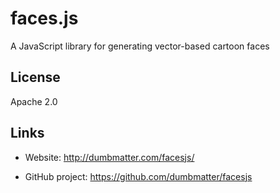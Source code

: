 # faces.js

A JavaScript library for generating vector-based cartoon faces

## License

Apache 2.0

## Links

* Website: http://dumbmatter.com/facesjs/

* GitHub project: https://github.com/dumbmatter/facesjs
